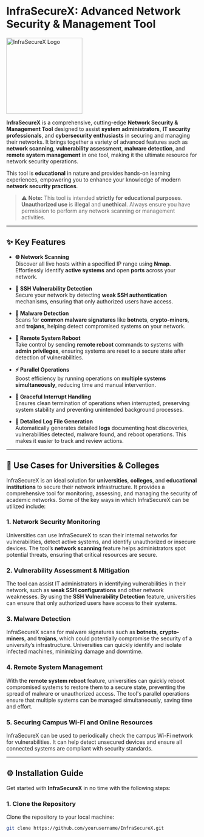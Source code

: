 # **InfraSecureX: Advanced Network Security & Management Tool**

<img src="https://cdn4.vectorstock.com/i/1000x1000/38/13/network-security-icon-vector-8753813.jpg" alt="InfraSecureX Logo" width="200"/>

**InfraSecureX** is a comprehensive, cutting-edge **Network Security & Management Tool** designed to assist **system administrators**, **IT security professionals**, and **cybersecurity enthusiasts** in securing and managing their networks. It brings together a variety of advanced features such as **network scanning**, **vulnerability assessment**, **malware detection**, and **remote system management** in one tool, making it the ultimate resource for network security operations.

This tool is **educational** in nature and provides hands-on learning experiences, empowering you to enhance your knowledge of modern **network security practices**.

> ⚠️ **Note:** This tool is intended **strictly for educational purposes**. **Unauthorized use** is **illegal** and **unethical**. Always ensure you have permission to perform any network scanning or management activities.

---

## **✨ Key Features**

- **🌐 Network Scanning**  
   Discover all live hosts within a specified IP range using **Nmap**. Effortlessly identify **active systems** and open **ports** across your network.
   
- **🔐 SSH Vulnerability Detection**  
   Secure your network by detecting **weak SSH authentication** mechanisms, ensuring that only authorized users have access.
   
- **🦠 Malware Detection**  
   Scans for **common malware signatures** like **botnets**, **crypto-miners**, and **trojans**, helping detect compromised systems on your network.
   
- **🔄 Remote System Reboot**  
   Take control by sending **remote reboot** commands to systems with **admin privileges**, ensuring systems are reset to a secure state after detection of vulnerabilities.
   
- **⚡ Parallel Operations**  
   Boost efficiency by running operations on **multiple systems simultaneously**, reducing time and manual intervention.

- **🛑 Graceful Interrupt Handling**  
   Ensures clean termination of operations when interrupted, preserving system stability and preventing unintended background processes.

- **📜 Detailed Log File Generation**  
   Automatically generates detailed **logs** documenting host discoveries, vulnerabilities detected, malware found, and reboot operations. This makes it easier to track and review actions.

---

## **🏫 Use Cases for Universities & Colleges**

InfraSecureX is an ideal solution for **universities**, **colleges**, and **educational institutions** to secure their network infrastructure. It provides a comprehensive tool for monitoring, assessing, and managing the security of academic networks. Some of the key ways in which InfraSecureX can be utilized include:

### **1. Network Security Monitoring**
Universities can use InfraSecureX to scan their internal networks for vulnerabilities, detect active systems, and identify unauthorized or insecure devices. The tool’s **network scanning** feature helps administrators spot potential threats, ensuring that critical resources are secure.

### **2. Vulnerability Assessment & Mitigation**
The tool can assist IT administrators in identifying vulnerabilities in their network, such as **weak SSH configurations** and other network weaknesses. By using the **SSH Vulnerability Detection** feature, universities can ensure that only authorized users have access to their systems.

### **3. Malware Detection**
InfraSecureX scans for malware signatures such as **botnets**, **crypto-miners**, and **trojans**, which could potentially compromise the security of a university’s infrastructure. Universities can quickly identify and isolate infected machines, minimizing damage and downtime.

### **4. Remote System Management**
With the **remote system reboot** feature, universities can quickly reboot compromised systems to restore them to a secure state, preventing the spread of malware or unauthorized access. The tool's parallel operations ensure that multiple systems can be managed simultaneously, saving time and effort.

### **5. Securing Campus Wi-Fi and Online Resources**
InfraSecureX can be used to periodically check the campus Wi-Fi network for vulnerabilities. It can help detect unsecured devices and ensure all connected systems are compliant with security standards.

---

## **⚙️ Installation Guide**

Get started with **InfraSecureX** in no time with the following steps:

### 1. **Clone the Repository**
Clone the repository to your local machine:
```bash
git clone https://github.com/yourusername/InfraSecureX.git
